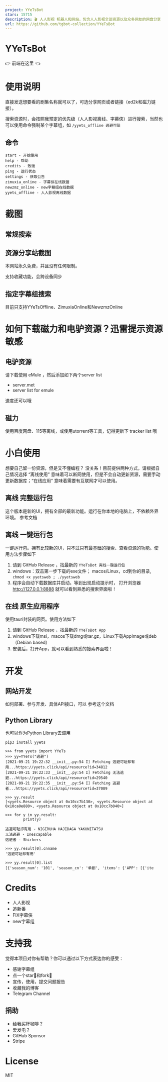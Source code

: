 ```yaml
---
project: YYeTsBot
stars: 15715
description: 🎬 人人影视 机器人和网站，包含人人影视全部资源以及众多网友的网盘分享
url: https://github.com/tgbot-collection/YYeTsBot
---
```


YYeTsBot
========

👉 前端在这里 👈

使用说明
====

直接发送想要看的剧集名称就可以了，可选分享网页或者链接（ed2k和磁力链接）。

搜索资源时，会按照我预定的优先级（人人影视离线、字幕侠）进行搜索，当然也可以使用命令强制某个字幕组，如 `/yyets_offline 逃避可耻`

命令
--

```
start - 开始使用
help - 帮助
credits - 致谢
ping - 运行状态
settings - 获取公告
zimuxia_online - 字幕侠在线数据  
newzmz_online - new字幕组在线数据 
yyets_offline - 人人影视离线数据
```

截图
==

常规搜索
----

资源分享站截图
-------

本网站永久免费，并且没有任何限制。

支持收藏功能，会跨设备同步

指定字幕组搜索
-------

目前只支持YYeTsOffline、ZimuxiaOnline和NewzmzOnline

如何下载磁力和电驴资源？迅雷提示资源敏感
====================

电驴资源
----

请下载使用 eMule ，然后添加如下两个server list

-   server.met
-   server list for emule

速度还可以哦

磁力
--

使用百度网盘、115等离线，或使用utorrent等工具，记得更新下 tracker list 哦

小白使用
====

想要自己留一份资源，但是又不懂编程？ 没关系！目前提供两种方式，请根据自己情况选择 “离线使用” 意味着可以断网使用，但是不会自动更新资源，需要手动更新数据库；“在线应用” 意味着需要有互联网才可以使用。

离线 完整运行包
--------

这个版本是新的UI，拥有全部的最新功能。运行在你本地的电脑上，不依赖外界环境。 参考文档

离线 一键运行包
--------

一键运行包。拥有比较新的UI，只不过只有最基础的搜索、查看资源的功能。使用方法步骤如下

1.  请到 GitHub Release ，找最新的 `YYeTsBot 离线一键运行包`
2.  windows：双击第一步下载的exe文件； macos/Linux，cd到你的目录, `chmod +x yyetsweb ; ./yyetsweb`
3.  程序会自动下载数据库并启动。等到出现启动提示时， 打开浏览器 http://127.0.0.1:8888 就可以看到熟悉的搜索界面啦！

在线 原生应用程序
---------

使用tauri封装的网页。使用方法如下

1.  请到 GitHub Release ，找最新的 `YYeTsBot App`
2.  windows下载msi，macos下载dmg或tar.gz，Linux下载AppImage或deb（Debian based）
3.  安装后，打开App，就可以看到熟悉的搜索界面啦！

开发
==

网站开发
----

如何部署、参与开发、具体API接口，可以 参考这个文档

Python Library
--------------

也可以作为Python Library去调用

`pip3 install yyets`

```
>>> from yyets import YYeTs
>>> yy=YYeTs("逃避")
[2021-09-21 19:22:32 __init__.py:54 I] Fetching 逃避可耻却有用...https://yyets.click/api/resource?id=34812
[2021-09-21 19:22:33 __init__.py:54 I] Fetching 无法逃避...https://yyets.click/api/resource?id=29540
[2021-09-21 19:22:35 __init__.py:54 I] Fetching 逃避者...https://yyets.click/api/resource?id=37089

>>> yy.result
[<yyets.Resource object at 0x10cc7b130>, <yyets.Resource object at 0x10ca0e880>, <yyets.Resource object at 0x10cc7b040>]

>>> for y in yy.result:
        print(y)
    
逃避可耻却有用 - NIGERUHA HAJIDAGA YAKUNITATSU
无法逃避 - Inescapable
逃避者 - Shirkers

>>> yy.result[0].cnname
'逃避可耻却有用'

>>> yy.result[0].list
[{'season_num': '101', 'season_cn': '单剧', 'items': {'APP': [{'ite
```

Credits
=======

-   人人影视
-   追新番
-   FIX字幕侠
-   new字幕组

支持我
===

觉得本项目对你有帮助？你可以通过以下方式表达你的感受：

-   感谢字幕组
-   点一个star🌟和fork🍴
-   宣传，使用，提交问题报告
-   收藏我的博客
-   Telegram Channel

捐助
--

-   给我买杯咖啡？
-   爱发电？
-   GitHub Sponsor
-   Stripe

License
=======

MIT
